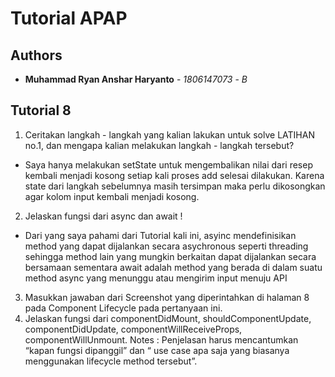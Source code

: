 # Tutorial APAP
## Authors
* **Muhammad Ryan Anshar Haryanto** - *1806147073* - *B*

## Tutorial 8
1. Ceritakan langkah - langkah yang kalian lakukan untuk solve LATIHAN no.1, dan mengapa kalian
melakukan langkah - langkah tersebut?
- Saya hanya melakukan setState untuk mengembalikan nilai dari resep kembali menjadi kosong setiap kali proses add selesai dilakukan. Karena state dari langkah sebelumnya masih tersimpan maka perlu dikosongkan agar kolom input kembali menjadi kosong.
2. Jelaskan fungsi dari async dan await !
- Dari yang saya pahami dari Tutorial kali ini, asyinc mendefinisikan method yang dapat dijalankan secara asychronous seperti threading sehingga method lain yang
mungkin berkaitan dapat dijalankan secara bersamaan sementara await adalah method yang berada di dalam suatu method async yang menunggu atau mengirim input
menuju API
3. Masukkan jawaban dari Screenshot yang diperintahkan di halaman 8 pada Component Lifecycle
pada pertanyaan ini.
4. Jelaskan fungsi dari componentDidMount, shouldComponentUpdate,
componentDidUpdate, componentWillReceiveProps,
componentWillUnmount.
Notes : Penjelasan harus mencantumkan “kapan fungsi dipanggil” dan “ use case apa saja
yang biasanya menggunakan lifecycle method tersebut”.